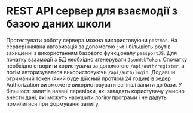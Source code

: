 #  REST API сервер для взаємодії з базою даних школи
Протестувати роботу сервера можна використовуючи `postman`. На сервері наявна авторизація за допомогою `jwt` і більшість роутів захищенні з використанням базового функціоналу `passportJS`.
Для початку взаэмодії з БД необхідно згенерувати `JsonWebToken`. Спочатку необхідно створити користувача за допомогою  `/api/auth/register`, а потім авторизуватися використовуючи `/api/auth/login`. Додавши отриманий токен (який буде дійсний протяом 24 годин) в хедер Authorization ви зможете використовувати всі інші запити до бази. У більшості запитів наявні перевірки, які завадять користувачу умисно внести дані, які можуть нарушити логіку програми і не дадуть помилитися при формуванні запиту.
